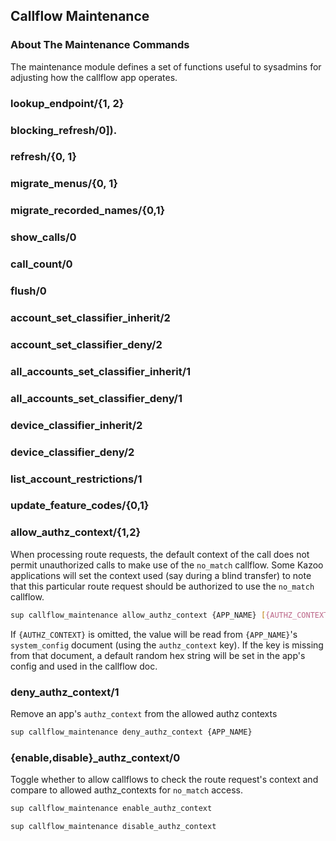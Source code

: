 ## Callflow Maintenance

### About The Maintenance Commands
The maintenance module defines a set of functions useful to sysadmins for adjusting how the callflow app operates.

### lookup_endpoint/{1, 2}
### blocking_refresh/0]).
### refresh/{0, 1}
### migrate_menus/{0, 1}
### migrate_recorded_names/{0,1}
### show_calls/0
### call_count/0
### flush/0
### account_set_classifier_inherit/2
### account_set_classifier_deny/2
### all_accounts_set_classifier_inherit/1
### all_accounts_set_classifier_deny/1
### device_classifier_inherit/2
### device_classifier_deny/2
### list_account_restrictions/1
### update_feature_codes/{0,1}
### allow_authz_context/{1,2}

When processing route requests, the default context of the call does not permit unauthorized calls to make use of the `no_match` callflow. Some Kazoo applications will set the context used (say during a blind transfer) to note that this particular route request should be authorized to use the `no_match` callflow.

```bash
sup callflow_maintenance allow_authz_context {APP_NAME} [{AUTHZ_CONTEXT}]
```

If `{AUTHZ_CONTEXT}` is omitted, the value will be read from `{APP_NAME}`'s `system_config` document (using the `authz_context` key). If the key is missing from that document, a default random hex string will be set in the app's config and used in the callflow doc.

### deny_authz_context/1

Remove an app's `authz_context` from the allowed authz contexts

```bash
sup callflow_maintenance deny_authz_context {APP_NAME}
```

### {enable,disable}_authz_context/0

Toggle whether to allow callflows to check the route request's context and compare to allowed authz_contexts for `no_match` access.

```bash
sup callflow_maintenance enable_authz_context
```

```bash
sup callflow_maintenance disable_authz_context
```
